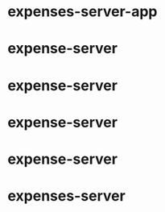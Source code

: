 # expenses-server-app
# expense-server
# expense-server
# expense-server
# expense-server
# expenses-server
